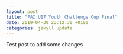 ```yaml
---
layout: post
title: "FAI U17 Youth Challenge Cup Final"
date: 2019-04-30 23:12:30 +0100
categories: jekyll update
---
```

Test post to add some changes


